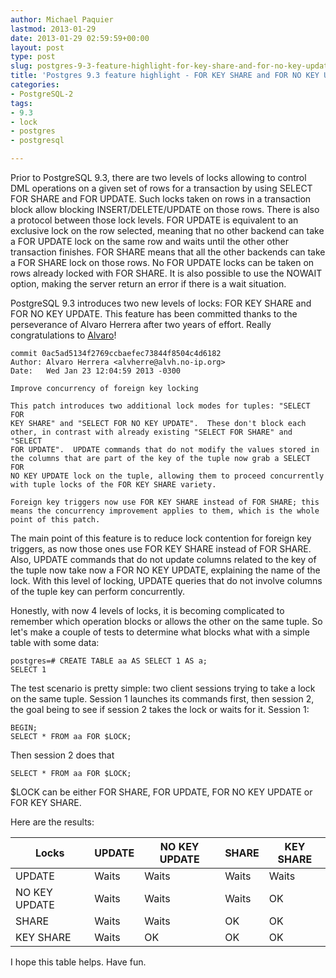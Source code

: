 ```yaml
---
author: Michael Paquier
lastmod: 2013-01-29
date: 2013-01-29 02:59:59+00:00
layout: post
type: post
slug: postgres-9-3-feature-highlight-for-key-share-and-for-no-key-update
title: 'Postgres 9.3 feature highlight - FOR KEY SHARE and FOR NO KEY UPDATE'
categories:
- PostgreSQL-2
tags:
- 9.3
- lock
- postgres
- postgresql

---
```

Prior to PostgreSQL 9.3, there are two levels of locks allowing to control DML
operations on a given set of rows for a transaction by using SELECT FOR SHARE
and FOR UPDATE. Such locks taken on rows in a transaction block allow blocking
INSERT/DELETE/UPDATE on those rows.
There is also a protocol between those lock levels. FOR UPDATE is equivalent
to an exclusive lock on the row selected, meaning that no other backend can
take a FOR UPDATE lock on the same row and waits until the other other
transaction finishes. FOR SHARE means that all the other backends can take a
FOR SHARE lock on those rows. No FOR UPDATE locks can be taken on rows already
locked with FOR SHARE. It is also possible to use the NOWAIT option, making
the server return an error if there is a wait situation.

PostgreSQL 9.3 introduces two new levels of locks: FOR KEY SHARE and FOR NO
KEY UPDATE. This feature has been committed thanks to the perseverance of
Alvaro Herrera after two years of effort. Really congratulations to
[Alvaro](https://twitter.com/alvherre)!

    commit 0ac5ad5134f2769ccbaefec73844f8504c4d6182
    Author: Alvaro Herrera <alvherre@alvh.no-ip.org>
    Date:   Wed Jan 23 12:04:59 2013 -0300
    
    Improve concurrency of foreign key locking
    
    This patch introduces two additional lock modes for tuples: "SELECT FOR
    KEY SHARE" and "SELECT FOR NO KEY UPDATE".  These don't block each
    other, in contrast with already existing "SELECT FOR SHARE" and "SELECT
    FOR UPDATE".  UPDATE commands that do not modify the values stored in
    the columns that are part of the key of the tuple now grab a SELECT FOR
    NO KEY UPDATE lock on the tuple, allowing them to proceed concurrently
    with tuple locks of the FOR KEY SHARE variety.
    
    Foreign key triggers now use FOR KEY SHARE instead of FOR SHARE; this
    means the concurrency improvement applies to them, which is the whole
    point of this patch.

The main point of this feature is to reduce lock contention for foreign key
triggers, as now those ones use FOR KEY SHARE instead of FOR SHARE. Also,
UPDATE commands that do not update columns related to the key of the tuple
now take now a FOR NO KEY UPDATE, explaining the name of the lock. With
this level of locking, UPDATE queries that do not involve columns of the
tuple key can perform concurrently.

Honestly, with now 4 levels of locks, it is becoming complicated to remember
which operation blocks or allows the other on the same tuple. So let's make
a couple of tests to determine what blocks what with a simple table with
some data:

    postgres=# CREATE TABLE aa AS SELECT 1 AS a;
    SELECT 1

The test scenario is pretty simple: two client sessions trying to take a
lock on the same tuple. Session 1 launches its commands first, then session
2, the goal being to see if session 2 takes the lock or waits for it.
Session 1:

    BEGIN;
    SELECT * FROM aa FOR $LOCK;

Then session 2 does that

    SELECT * FROM aa FOR $LOCK;

$LOCK can be either FOR SHARE, FOR UPDATE, FOR NO KEY UPDATE or FOR KEY SHARE. 

Here are the results:

 Locks          | UPDATE | NO KEY UPDATE | SHARE | KEY SHARE
---------------|--------|---------------|-------|-----------
UPDATE          |  Waits |         Waits | Waits |     Waits
NO KEY UPDATE   |  Waits |         Waits | Waits |        OK
SHARE           |  Waits |         Waits |    OK |        OK
KEY SHARE       |  Waits |            OK |    OK |        OK

I hope this table helps. Have fun.
